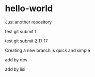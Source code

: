 # hello-world
Just another repository

test git submit 1

test git submit 2 17:17

Creating a new branch is quick and simple

add by dev

add by lisi
